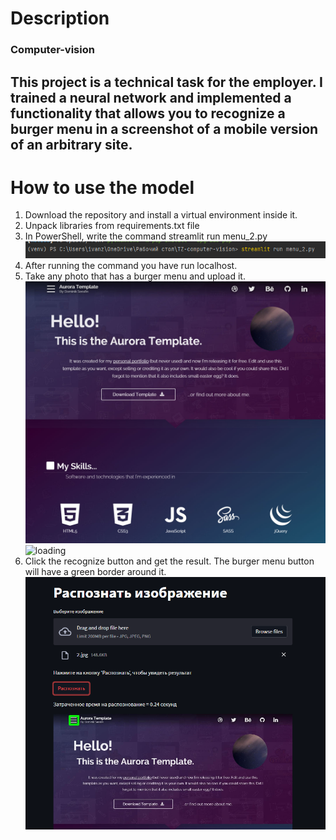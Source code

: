 # Description
### Computer-vision
This project is a technical task for the employer. 
I trained a neural network and implemented a functionality that allows you to recognize a burger menu in a screenshot of a mobile version of an arbitrary site.
---
# How to use the model
1. Download the repository and install a virtual environment inside it.
2. Unpack libraries from requirements.txt file
3. In PowerShell, write the command streamlit run menu_2.py
  ![photo of command](79acfeb1-d8ae-4521-922b-201866a41fc5.png)
4. After running the command you have run localhost.
5. Take any photo that has a burger menu and upload it.
  ![photo burger menu](2.jpg)
  ![loading](d021bf4d-69ce-49a8-88c3-c17882dab365.png)
6. Click the recognize button and get the result. The burger menu button will have a green border around it.
  ![result](56f20b73-6ef4-47a2-96f6-1779307c87c8.png)
